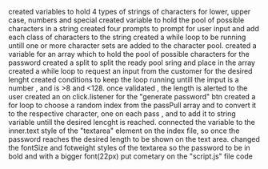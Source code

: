 created variables to hold 4 types of strings of characters for lower, upper case, numbers and special
created variable to hold the pool of possible characters in a string
created four prompts to prompt for user input and add each class of characters to the string
created a while loop to be running untill one or more character sets are added to the character pool.
created a variable for an array which to hold the pool of possible characters for the password
created a split to split the ready pool sring and place in the array
created a while loop to request an input from the customer for the desired lenght
created conditions to keep the loop running untill the imput is a number , and is >8 and <128.
once validated , the length is alerted to the user
created an on click.listener for the "generate password" btn 
created a for loop to choose a random index from the passPull array and to convert it to the respective character,
one on each pass , and to add it to string variable untill the desired lencght is reached.
connected the variable to the inner.text style of the "textarea" element on the index file, so once the password reaches the desired length to be 
shown on the text area.
changed the fontSize and fotweight styles of the textarea so the password to be in bold and with a bigger font(22px)
put cometary on the "script.js" file code

